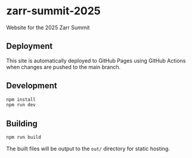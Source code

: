# zarr-summit-2025

Website for the 2025 Zarr Summit

## Deployment

This site is automatically deployed to GitHub Pages using GitHub Actions when changes are pushed to the main branch.

## Development

```bash
npm install
npm run dev
```

## Building

```bash
npm run build
```

The built files will be output to the `out/` directory for static hosting.
